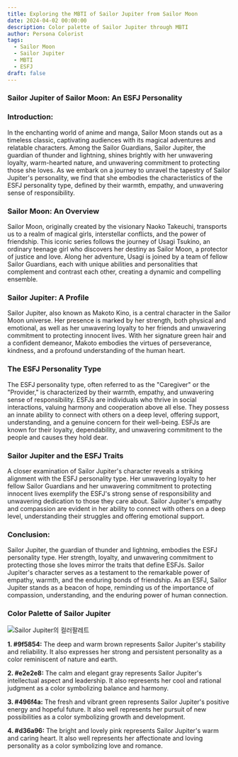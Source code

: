 ```yaml
---
title: Exploring the MBTI of Sailor Jupiter from Sailor Moon
date: 2024-04-02 00:00:00
description: Color palette of Sailor Jupiter through MBTI
author: Persona Colorist
tags:
  - Sailor Moon
  - Sailor Jupiter
  - MBTI
  - ESFJ
draft: false
---
```


### Sailor Jupiter of Sailor Moon: An ESFJ Personality

### Introduction:

In the enchanting world of anime and manga, Sailor Moon stands out as a timeless classic, captivating audiences with its magical adventures and relatable characters. Among the Sailor Guardians, Sailor Jupiter, the guardian of thunder and lightning, shines brightly with her unwavering loyalty, warm-hearted nature, and unwavering commitment to protecting those she loves. As we embark on a journey to unravel the tapestry of Sailor Jupiter's personality, we find that she embodies the characteristics of the ESFJ personality type, defined by their warmth, empathy, and unwavering sense of responsibility.

### Sailor Moon: An Overview

Sailor Moon, originally created by the visionary Naoko Takeuchi, transports us to a realm of magical girls, interstellar conflicts, and the power of friendship. This iconic series follows the journey of Usagi Tsukino, an ordinary teenage girl who discovers her destiny as Sailor Moon, a protector of justice and love. Along her adventure, Usagi is joined by a team of fellow Sailor Guardians, each with unique abilities and personalities that complement and contrast each other, creating a dynamic and compelling ensemble.

### Sailor Jupiter: A Profile

Sailor Jupiter, also known as Makoto Kino, is a central character in the Sailor Moon universe. Her presence is marked by her strength, both physical and emotional, as well as her unwavering loyalty to her friends and unwavering commitment to protecting innocent lives. With her signature green hair and a confident demeanor, Makoto embodies the virtues of perseverance, kindness, and a profound understanding of the human heart.

### The ESFJ Personality Type

The ESFJ personality type, often referred to as the "Caregiver" or the "Provider," is characterized by their warmth, empathy, and unwavering sense of responsibility. ESFJs are individuals who thrive in social interactions, valuing harmony and cooperation above all else. They possess an innate ability to connect with others on a deep level, offering support, understanding, and a genuine concern for their well-being. ESFJs are known for their loyalty, dependability, and unwavering commitment to the people and causes they hold dear.

### Sailor Jupiter and the ESFJ Traits

A closer examination of Sailor Jupiter's character reveals a striking alignment with the ESFJ personality type. Her unwavering loyalty to her fellow Sailor Guardians and her unwavering commitment to protecting innocent lives exemplify the ESFJ's strong sense of responsibility and unwavering dedication to those they care about. Sailor Jupiter's empathy and compassion are evident in her ability to connect with others on a deep level, understanding their struggles and offering emotional support.

### Conclusion:

Sailor Jupiter, the guardian of thunder and lightning, embodies the ESFJ personality type. Her strength, loyalty, and unwavering commitment to protecting those she loves mirror the traits that define ESFJs. Sailor Jupiter's character serves as a testament to the remarkable power of empathy, warmth, and the enduring bonds of friendship. As an ESFJ, Sailor Jupiter stands as a beacon of hope, reminding us of the importance of compassion, understanding, and the enduring power of human connection.

### Color Palette of Sailor Jupiter

![Sailor Jupiter의 컬러팔레트](https://i.imgur.com/UYFhDr8.png#center)

**1. #9f5854:** The deep and warm brown represents Sailor Jupiter's stability and reliability. It also expresses her strong and persistent personality as a color reminiscent of nature and earth.

**2. #e2e2e8:** The calm and elegant gray represents Sailor Jupiter's intellectual aspect and leadership. It also represents her cool and rational judgment as a color symbolizing balance and harmony.

**3. #496f4a:** The fresh and vibrant green represents Sailor Jupiter's positive energy and hopeful future. It also well represents her pursuit of new possibilities as a color symbolizing growth and development.

**4. #d36a96:** The bright and lovely pink represents Sailor Jupiter's warm and caring heart. It also well represents her affectionate and loving personality as a color symbolizing love and romance.